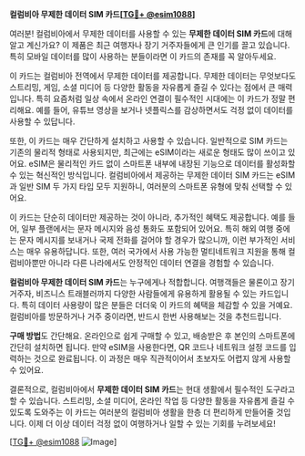 **컬럼비아 무제한 데이터 SIM 카드[[TG💪+ @esim1088](https://t.me/s/esim1088)]**

여러분! 컬럼비아에서 무제한 데이터를 사용할 수 있는 **무제한 데이터 SIM 카드**에 대해 알고 계신가요? 이 제품은 최근 여행자나 장기 거주자들에게 큰 인기를 끌고 있습니다. 특히 모바일 데이터를 많이 사용하는 분들이라면 이 카드의 존재를 꼭 알아두세요.

이 카드는 컬럼비아 전역에서 무제한 데이터를 제공합니다. 무제한 데이터는 무엇보다도 스트리밍, 게임, 소셜 미디어 등 다양한 활동을 자유롭게 즐길 수 있다는 점에서 큰 매력입니다. 특히 요즘처럼 일상 속에서 온라인 연결이 필수적인 시대에는 이 카드가 정말 편리해요. 예를 들어, 유튜브 영상을 보거나 넷플릭스를 감상하면서도 걱정 없이 데이터를 사용할 수 있답니다.

또한, 이 카드는 매우 간단하게 설치하고 사용할 수 있습니다. 일반적으로 SIM 카드는 기존의 물리적 형태로 사용되지만, 최근에는 eSIM이라는 새로운 형태도 많이 쓰이고 있어요. eSIM은 물리적인 카드 없이 스마트폰 내부에 내장된 기능으로 데이터를 활성화할 수 있는 혁신적인 방식입니다. 컬럼비아에서 제공하는 무제한 데이터 SIM 카드는 eSIM과 일반 SIM 두 가지 타입 모두 지원하니, 여러분의 스마트폰 유형에 맞춰 선택할 수 있어요.

이 카드는 단순히 데이터만 제공하는 것이 아니라, 추가적인 혜택도 제공합니다. 예를 들어, 일부 플랜에서는 문자 메시지와 음성 통화도 포함되어 있어요. 특히 해외 여행 중에는 문자 메시지를 보내거나 국제 전화를 걸어야 할 경우가 많으니까, 이런 부가적인 서비스는 매우 유용하답니다. 또한, 여러 국가에서 사용 가능한 멀티네트워크 지원을 통해 컬럼비아뿐만 아니라 다른 나라에서도 안정적인 데이터 연결을 경험할 수 있습니다.

**컬럼비아 무제한 데이터 SIM 카드**는 누구에게나 적합합니다. 여행객들은 물론이고 장기 거주자, 비즈니스 트래블러까지 다양한 사람들에게 유용하게 활용될 수 있는 카드입니다. 특히 데이터 사용량이 많은 분들은 더더욱 이 카드의 혜택을 체감할 수 있을 거예요. 컬럼비아를 방문하거나 거주 중이라면, 반드시 한번 사용해보는 것을 추천드립니다.

**구매 방법**도 간단해요. 온라인으로 쉽게 구매할 수 있고, 배송받은 후 본인의 스마트폰에 간단히 설치하면 됩니다. 만약 eSIM을 사용한다면, QR 코드나 네트워크 설정 코드를 입력하는 것으로 완료됩니다. 이 과정은 매우 직관적이어서 초보자도 어렵지 않게 사용할 수 있어요.

결론적으로, 컬럼비아에서 **무제한 데이터 SIM 카드**는 현대 생활에서 필수적인 도구라고 할 수 있습니다. 스트리밍, 소셜 미디어, 온라인 작업 등 다양한 활동을 자유롭게 즐길 수 있도록 도와주는 이 카드는 여러분의 컬럼비아 생활을 한층 더 편리하게 만들어줄 것입니다. 이제 더 이상 데이터 걱정 없이 여행하거나 일할 수 있는 기회를 누려보세요!

[[TG💪+ @esim1088](https://t.me/s/esim1088) ![Image](https://i.postimg.cc/Y0z9fWf4/image.png)]